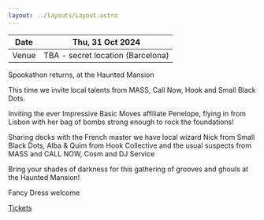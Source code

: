 ```yaml
---
layout: ../layouts/Layout.astro
---
```

<!-- Markdown Preview - https://dillinger.io/ -->

| Date | Thu, 31 Oct 2024 |  
| ------ | ------ |  
| Venue | TBA - secret location (Barcelona) |  
    
  
Spookathon returns, at the Haunted Mansion
  
This time we invite local talents from MASS, Call Now, Hook and Small Black Dots.
  
Inviting the ever Impressive Basic Moves affiliate Penelope, flying in from Lisbon with her bag of bombs strong enough to rock the foundations!
  
   
Sharing decks with the French master we have local wizard Nick from Small Black Dots, Alba & Quim from Hook Collective and the usual suspects from MASS and CALL NOW, Cosm and DJ Service
  
Bring your shades of darkness for this gathering of grooves and ghouls at the Haunted Mansion!
  
Fancy Dress welcome
  
[Tickets](https://ra.co/events/2020639)

